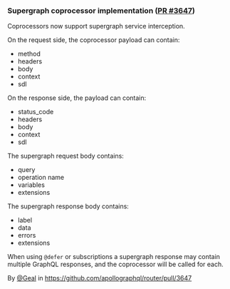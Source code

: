 ### Supergraph coprocessor implementation ([PR #3647](https://github.com/apollographql/router/pull/3647))


Coprocessors now support supergraph service interception. 

On the request side, the coprocessor payload can contain:
- method
- headers
- body
- context
- sdl

On the response side, the payload can contain:
- status_code
- headers
- body
- context
- sdl

The supergraph request body contains:
* query
* operation name
* variables
* extensions

The supergraph response body contains:
* label
* data
* errors
* extensions

When using `@defer` or subscriptions a supergraph response may contain multiple GraphQL responses, and the coprocessor will be called for each.

By [@Geal](https://github.com/Geal) in https://github.com/apollographql/router/pull/3647